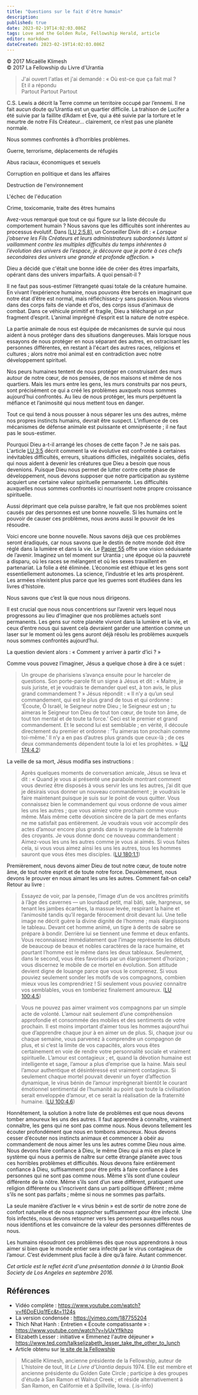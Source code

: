 ```yaml
---
title: "Questions sur le fait d'être humain"
description: 
published: true
date: 2023-02-19T14:02:03.086Z
tags: Love and the Golden Rule, Fellowship Herald, article
editor: markdown
dateCreated: 2023-02-19T14:02:03.086Z
---
```


<p class="v-card v-sheet theme--light grey lighten-3 px-2">© 2017 Micaëlle Klimesh<br>© 2017 La Fellowship du Livre d'Urantia</p>


> J'ai ouvert l'atlas et j'ai demandé : 
> « Où est-ce que ça fait mal ?   
> Et il a répondu   
> Partout 
> Partout 
> Partout  

C.S. Lewis a décrit la Terre comme un territoire occupé par l’ennemi. Il ne fait aucun doute qu’Urantia est un quartier difficile. La trahison de Lucifer a été suivie par la faillite d’Adam et Ève, qui a été suivie par la torture et le meurtre de notre Fils Créateur… clairement, ce n’est pas une planète normale. 

Nous sommes confrontés à d’horribles problèmes. 

Guerre, terrorisme, déplacements de réfugiés 

Abus raciaux, économiques et sexuels 

Corruption en politique et dans les affaires 

Destruction de l'environnement 

L'échec de l'éducation 

Crime, toxicomanie, traite des êtres humains 

Avez-vous remarqué que tout ce qui figure sur la liste découle du comportement humain ? Nous savons que les difficultés sont inhérentes au processus évolutif. Dans <a id="a36_164"></a>[[LU 2:5.8](/fr/The_Urantia_Book/2#p5_8)], un Conseiller Divin dit : _« Lorsque j’observe les Fils Créateurs et leurs administrateurs subordonnés luttant si vaillamment contre les multiples difficultés du temps inhérentes à l’évolution des univers de l’espace, je découvre que je porte à ces chefs secondaires des univers une grande et profonde affection._ » 

Dieu a décidé que c'était une bonne idée de créer des êtres imparfaits, opérant dans des univers imparfaits. A quoi pensait-il ? 

Il ne faut pas sous-estimer l’étrangeté quasi totale de la créature humaine. En vivant l’expérience humaine, nous pouvons être bercés en imaginant que notre état d’être est normal, mais réfléchissez-y sans passion. Nous vivons dans des corps faits de viande et d’os, des corps issus d’animaux de combat. Dans ce véhicule primitif et fragile, Dieu a téléchargé un pur fragment d’esprit. L’animal imprégné d’esprit est la nature de notre espèce. 

La partie animale de nous est équipée de mécanismes de survie qui nous aident à nous protéger dans des situations dangereuses. Mais lorsque nous essayons de nous protéger en nous séparant des autres, en ostracisant les personnes différentes, en restant à l'écart des autres races, religions et cultures ; alors notre moi animal est en contradiction avec notre développement spirituel. 

Nos peurs humaines tentent de nous protéger en construisant des murs autour de notre cœur, de nos pensées, de nos maisons et même de nos quartiers. Mais les murs entre les gens, les murs construits par nos peurs, sont précisément ce qui a créé les problèmes auxquels nous sommes aujourd’hui confrontés. Au lieu de nous protéger, les murs perpétuent la méfiance et l’animosité qui nous mettent tous en danger. 

Tout ce qui tend à nous pousser à nous séparer les uns des autres, même nos propres instincts humains, devrait être suspect. L’influence de ces mécanismes de défense animale est puissante et omniprésente ; il ne faut pas le sous-estimer. 

Pourquoi Dieu a-t-il arrangé les choses de cette façon ? Je ne sais pas. L'article <a id="a48_83"></a>[LU 3:5](/fr/The_Urantia_Book/3#p5) décrit comment la vie évolutive est confrontée à certaines inévitables difficultés, erreurs, situations difficiles, inégalités sociales, défis qui nous aident à devenir les créatures que Dieu a besoin que nous devenions. Puisque Dieu nous permet de lutter contre cette phase de développement, nous devons supposer que notre participation au système acquiert une certaine valeur spirituelle permanente. Les difficultés auxquelles nous sommes confrontés ici nourrissent notre propre croissance spirituelle. 

Aussi déprimant que cela puisse paraître, le fait que nos problèmes soient causés par des personnes est une bonne nouvelle. Si les humains ont le pouvoir de causer ces problèmes, nous avons aussi le pouvoir de les résoudre. 

Voici encore une bonne nouvelle. Nous savons déjà que ces problèmes seront éradiqués, car nous savons que le destin de notre monde doit être réglé dans la lumière et dans la vie. Le [Papier 55](/fr/The_Urantia_Book/55) offre une vision séduisante de l’avenir. Imaginez un tel moment sur Urantia ; une époque où la pauvreté a disparu, où les races se mélangent et où les sexes travaillent en partenariat. La folie a été éliminée. L’économie est éthique et les gens sont essentiellement autonomes. La science, l’industrie et les arts prospèrent. Les armées n’existent plus parce que les guerres sont étudiées dans les livres d’histoire. 

Nous savons que c’est là que nous nous dirigeons. 

Il est crucial que nous nous concentrions sur l’avenir vers lequel nous progressons au lieu d’imaginer que nos problèmes actuels sont permanents. Les gens sur notre planète vivront dans la lumière et la vie, et ceux d’entre nous qui savent cela devraient garder une attention comme un laser sur le moment où les gens auront déjà résolu les problèmes auxquels nous sommes confrontés aujourd’hui. 

La question devient alors : « Comment y arriver à partir d’ici ? » 

Comme vous pouvez l’imaginer, Jésus a quelque chose à dire à ce sujet : 

> Un groupe de pharisiens s’avança ensuite pour le harceler de questions. Son porte-parole fit un signe à Jésus et dit : « Maitre, je suis juriste, et je voudrais te demander quel est, à ton avis, le plus grand commandement ? » Jésus répondit : « Il n’y a qu’un seul commandement, qui est le plus grand de tous et qui ordonne : ‘Écoute, Ô Israël, le Seigneur notre Dieu ; le Seigneur est un ; tu aimeras le Seigneur ton Dieu de tout ton cœur, de toute ton âme, de tout ton mental et de toute ta force.’ Ceci est le premier et grand commandement. Et le second lui est semblable ; en vérité, il découle directement du premier et ordonne : ‘Tu aimeras ton prochain comme toi-même.’ Il n’y a en pas d’autres plus grands que ceux-là ; de ces deux commandements dépendent toute la loi et les prophètes. » (<a id="a62_800"></a>[LU 174:4.2](/fr/The_Urantia_Book/174#p4_2))

La veille de sa mort, Jésus modifia ses instructions : 

> Après quelques moments de conversation amicale, Jésus se leva et dit : « Quand je vous ai présenté une parabole montrant comment vous devriez être disposés à vous servir les uns les autres, j’ai dit que je désirais vous donner un nouveau commandement ; je voudrais le faire maintenant puisque je suis sur le point de vous quitter. Vous connaissez bien le commandement qui vous ordonne de vous aimer les uns les autres ; que vous aimiez votre prochain comme vous-même. Mais même cette dévotion sincère de la part de mes enfants ne me satisfait pas entièrement. Je voudrais vous voir accomplir des actes d’amour encore plus grands dans le royaume de la fraternité des croyants. Je vous donne donc ce nouveau commandement : Aimez-vous les uns les autres comme je vous ai aimés. Si vous faites cela, si vous vous aimez ainsi les uns les autres, tous les hommes sauront que vous êtes mes disciples. (<a id="a66_897"></a>[LU 180:1.1](/fr/The_Urantia_Book/180#p1_1))

Premièrement, nous devons aimer Dieu de tout notre cœur, de toute notre âme, de tout notre esprit et de toute notre force. Deuxièmement, nous devons le prouver en nous aimant les uns les autres. Comment fait-on cela? Retour au livre : 

> Essayez de voir, par la pensée, l’image d’un de vos ancêtres primitifs à l’âge des cavernes — un lourdaud petit, mal bâti, sale, hargneux, se tenant les jambes écartées, la massue levée, respirant la haine et l’animosité tandis qu’il regarde férocement droit devant lui. Une telle image ne décrit guère la divine dignité de l’homme ; mais élargissons le tableau. Devant cet homme animé, un tigre à dents de sabre se prépare à bondir. Derrière lui se tiennent une femme et deux enfants. Vous reconnaissez immédiatement que l’image représente les débuts de beaucoup de beaux et nobles caractères de la race humaine, et pourtant l’homme est le même dans les deux tableaux. Seulement, dans le second, vous êtes favorisés par un élargissement d’horizon ; vous discernez le mobile de ce mortel en évolution. Son attitude devient digne de louange parce que vous le comprenez. Si vous pouviez seulement sonder les motifs de vos compagnons, combien mieux vous les comprendriez ! Si seulement vous pouviez connaitre vos semblables, vous en tomberiez finalement amoureux. (<a id="a70_1064"></a>[LU 100:4.5](/fr/The_Urantia_Book/100#p4_5))

> Vous ne pouvez pas aimer vraiment vos compagnons par un simple acte de volonté. L’amour nait seulement d’une compréhension approfondie et consommée des mobiles et des sentiments de votre prochain. Il est moins important d’aimer tous les hommes aujourd’hui que d’apprendre chaque jour à en aimer un de plus. Si, chaque jour ou chaque semaine, vous parvenez à comprendre un compagnon de plus, et si c’est la limite de vos capacités, alors vous êtes certainement en voie de rendre votre personnalité sociale et vraiment spirituelle. L’amour est contagieux ; et, quand la dévotion humaine est intelligente et sage, l’amour a plus d’emprise que la haine. Mais seul l’amour authentique et désintéressé est vraiment contagieux. Si seulement chaque mortel pouvait devenir un foyer d’affection dynamique, le virus bénin de l’amour imprègnerait bientôt le courant émotionnel sentimental de l’humanité au point que toute la civilisation serait enveloppée d’amour, et ce serait la réalisation de la fraternité humaine. (<a id="a72_1010"></a>[LU 100:4.6](/fr/The_Urantia_Book/100#p4_6))

Honnêtement, la solution à notre liste de problèmes est que nous devons tomber amoureux les uns des autres. Il faut apprendre à connaître, vraiment connaître, les gens qui ne sont pas comme nous. Nous devons tellement les écouter profondément que nous en tombons amoureux. Nous devons cesser d’écouter nos instincts animaux et commencer à obéir au commandement de nous aimer les uns les autres comme Dieu nous aime. Nous devons faire confiance à Dieu, le même Dieu qui a mis en place le système qui nous a permis de naître sur cette étrange planète avec tous ces horribles problèmes et difficultés. Nous devons faire entièrement confiance à Dieu, suffisamment pour être prêts à faire confiance à des personnes qui ne sont pas comme nous. Même s’ils sont d’une couleur différente de la nôtre. Même s’ils sont d’un sexe différent, pratiquent une religion différente ou s’inscrivent dans un parti politique différent ; même s’ils ne sont pas parfaits ; même si nous ne sommes pas parfaits. 

La seule manière d’activer le « virus bénin » est de sortir de notre zone de confort naturelle et de nous rapprocher suffisamment pour être infecté. Une fois infectés, nous devons retourner vers les personnes auxquelles nous nous identifions et les convaincre de la valeur des personnes différentes de nous. 

Les humains résoudront ces problèmes dès que nous apprendrons à nous aimer si bien que le monde entier sera infecté par le virus contagieux de l’amour. C’est évidemment plus facile à dire qu’à faire. Autant commencer. 

_Cet article est le reflet écrit d'une présentation donnée à la Urantia Book Society de Los Angeles en septembre 2016._ 

## Références

- Vidéo complète : https://www.youtube.com/watch?v=f6DoEUq1fEc&t=1124s
- La version condensée : https://vimeo.com/187755204 
- Thich Nhat Hanh : Entretien « Écoute compatissante » : https://www.youtube.com/watch?v=lyUxYflkhzo
- Elizabeth Lesser : initiative « Emmenez l'autre déjeuner » https://www.ted.com/talkselizabeth_lesser_take_the_other_to_lunch  
- Article obtenu sur [le site de la Fellowship](https://urantia-book.org/archive/newsletters/herald/)

> Micaëlle Klimesh, ancienne présidente de la Fellowship, auteur de L'histoire de tout, lit _Le Livre d'Urantia_ depuis 1974. Elle est membre et ancienne présidente du Golden Gate Circle ; participe à des groupes d'étude à San Ramon et Walnut Creek ; et réside alternativement à San Ramon, en Californie et à Spillville, Iowa.
{.is-info}

